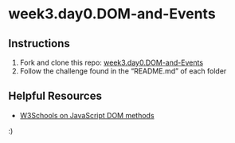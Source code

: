 # week3.day0.DOM-and-Events

## Instructions
1. Fork and clone this repo: [week3.day0.DOM-and-Events](https://github.com/AllStarCodeOrg/week3.day0.DOM-and-Events)
2. Follow the challenge found in the “README.md” of each folder

## Helpful Resources
- [W3Schools on JavaScript DOM methods](https://www.w3schools.com/js/js_htmldom_methods.asp)

:)